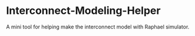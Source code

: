 # Interconnect-Modeling-Helper
A mini tool for helping make the interconnect model with Raphael simulator.
